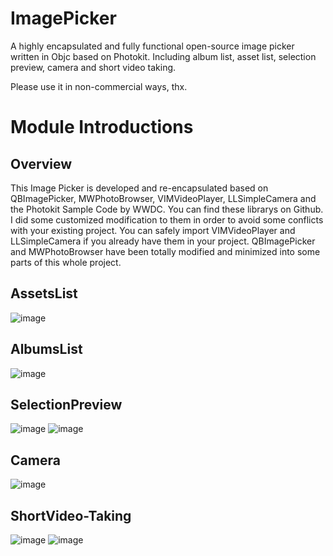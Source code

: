 # ImagePicker
A highly encapsulated and fully functional open-source image picker written in Objc based on Photokit. Including album list, asset list, selection preview, camera and short video taking.

Please use it in non-commercial ways, thx.

# Module Introductions
## Overview
This Image Picker is developed and re-encapsulated based on QBImagePicker, MWPhotoBrowser, VIMVideoPlayer, LLSimpleCamera and the Photokit Sample Code by WWDC. You can find these librarys on Github. I did some customized modification to them in order to avoid some conflicts with your existing project. You can safely import VIMVideoPlayer and LLSimpleCamera if you already have them in your project. QBImagePicker and MWPhotoBrowser have been totally modified and minimized into some parts of this whole project.

## AssetsList

![image](https://raw.githubusercontent.com/SergioChan/ImagePicker/master/Image/imagePicker_1.jpg)

## AlbumsList

![image](https://raw.githubusercontent.com/SergioChan/ImagePicker/master/Image/imagePicker_2.jpg)

## SelectionPreview

![image](https://raw.githubusercontent.com/SergioChan/ImagePicker/master/Image/imagePicker_7.jpg)
![image](https://raw.githubusercontent.com/SergioChan/ImagePicker/master/Image/imagePicker_6.jpg)

## Camera

![image](https://raw.githubusercontent.com/SergioChan/ImagePicker/master/Image/imagePicker_3.jpg)

## ShortVideo-Taking

![image](https://raw.githubusercontent.com/SergioChan/ImagePicker/master/Image/imagePicker_4.jpg)
![image](https://raw.githubusercontent.com/SergioChan/ImagePicker/master/Image/imagePicker_5.jpg)